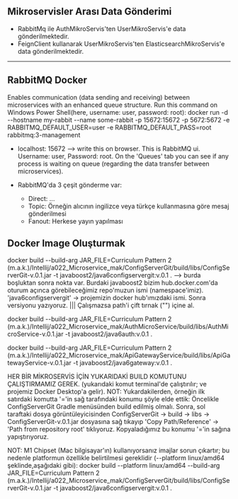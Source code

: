 ## Mikroservisler Arası Data Gönderimi
- RabbitMq ile AuthMikroServis'ten UserMikroServis'e
data gönderilmektedir.
- FeignClient kullanarak UserMikroServis'ten ElasticsearchMikroServis'e
data gönderilmektedir.
---------------------------------------------------
## RabbitMQ Docker
Enables communication (data sending and receiving) between microservices with an enhanced queue structure.
Run this command on Windows Power Shell(here, username: user, password: root):
docker run -d --hostname my-rabbit --name some-rabbit -p 15672:15672 -p 5672:5672 -e RABBITMQ_DEFAULT_USER=user -e RABBITMQ_DEFAULT_PASS=root rabbitmq:3-management

* localhost: 15672 --> write this on browser. This is RabbitMQ ui. Username: user, Password: root. On the 'Queues' tab you can see if any process is waiting on queue (regarding the data transfer between microservices).

* RabbitMQ'da 3 çeşit gönderme var:
  - Direct: ...
  - Topic: Örneğin alıcının ingilizce veya türkçe kullanmasına göre mesaj gönderilmesi
  - Fanout: Herkese yayın yapılması 

## Docker Image Oluşturmak
docker build --build-arg JAR_FILE=Curriculum Pattern 2 (m.a.k.)/Intellij/a022_Microservice_mak/ConfigServerGit/build/libs/ConfigServerGit-v.0.1.jar -t javaboost2/java6configservergit:v.0.1 .  --> burda boşluktan sonra nokta var. Burdaki javaboost2 bizim hub.docker.com'da oturum açınca görebileceğimiz repo'muzun ismi (namespace'imiz). 'java6configservergit' -> projemizin docker hub'ımızdaki ismi. Sonra versiyonu yazıyoruz. ||| Çalışmazsa path'i çift tırnak ("") içine al.

docker build --build-arg JAR_FILE=Curriculum Pattern 2 (m.a.k.)/Intellij/a022_Microservice_mak/AuthMicroService/build/libs/AuthMicroService-v.0.1.jar -t javaboost2/java6auth:v.0.1 .

docker build --build-arg JAR_FILE=Curriculum Pattern 2 (m.a.k.)/Intellij/a022_Microservice_mak/ApiGatewayService/build/libs/ApiGatewayService-v.0.1.jar -t javaboost2/java6gateway:v.0.1 .

HER BİR MİKROSERVİS İÇİN YUKARIDAKİ BUILD KOMUTUNU ÇALIŞTIRMAMIZ GEREK.
(yukarıdaki komut terminal'de çalıştırılır; ve projemiz Docker Desktop'a gelir).
NOT: Yukardakilerden, örneğin ilk satırdaki komutta '='in sağ tarafındaki konumu şöyle elde ettik:
Öncelikle ConfigServerGit Gradle menüsünden build edilmiş olmalı.
Sonra, sol taraftaki dosya görüntüleyicisinden ConfigServerGit -> 
build -> libs -> ConfigServerGit-v.0.1.jar  dosyasına sağ tıkayıp 
'Copy Path/Reference' -> 'Path from repository root' tıklıyoruz.
Kopyaladığımız bu konumu '='in sağına yapıştırıyoruz.

NOT: M1 Chipset (Mac bilgisayar'ın) kullanıyorsanız imajlar sorun çıkartır;
bu nedenle platformun özellikle belirtilmesi gereklidir (--platform linux/amd64  şeklinde,aşağıdaki gibi):
docker build --platform linux/amd64 --build-arg JAR_FILE=Curriculum Pattern 2 (m.a.k.)/Intellij/a022_Microservice_mak/ConfigServerGit/build/libs/ConfigServerGit-v.0.1.jar -t javaboost2/java6configservergit:v.0.1 .

